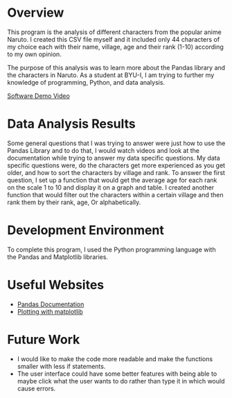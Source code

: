 # Overview

This program is the analysis of different characters from the popular anime Naruto. I created this CSV file myself and it included only 44 characters of my choice each with their name, village, age and their rank (1-10) according to my own opinion. 

The purpose of this analysis was to learn more about the Pandas library and the characters in Naruto. As a student at BYU-I, I am trying to further my knowledge of programming, Python, and data analysis.

[Software Demo Video](https://youtu.be/bqUz9wVDvPA)

# Data Analysis Results

Some general questions that I was trying to answer were just how to use the Pandas Library and to do that, I would watch videos and look at the documentation while trying to answer my data specific questions. My data specific questions were, do the characters get more experienced as you get older, and how to sort the characters by village and rank. To answer the first question, I set up a function that would get the average age for each rank on the scale 1 to 10 and display it on a graph and table. I created another function that would filter out the characters within a certain village and then rank them by their rank, age, Or alphabetically.

# Development Environment

To complete this program, I used the Python programming language with the Pandas and Matplotlib libraries.

# Useful Websites

* [Pandas Documentation](https://pandas.pydata.org/docs/)
* [Plotting with matplotlib](https://pandas.pydata.org/pandas-docs/version/0.13.1/visualization.html)

# Future Work

* I would like to make the code more readable and make the functions smaller with less if statements.
* The user interface could have some better features with being able to maybe click what the user wants to do rather than type it in which would cause errors.
